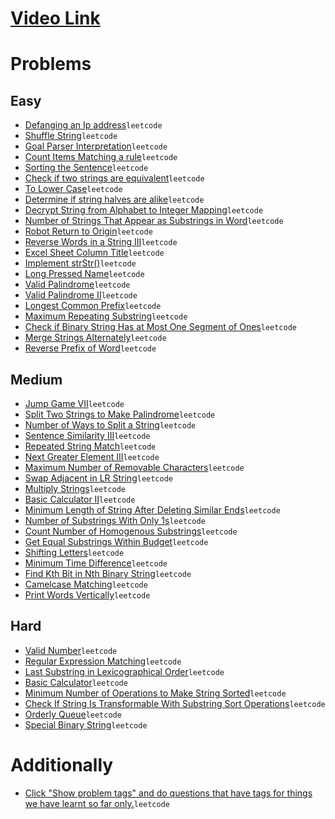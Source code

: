 # [Video Link](https://youtu.be/zL1DPZ0Ovlo)

# Problems

## Easy

- [Defanging an Ip address](https://leetcode.com/problems/defanging-an-ip-address/)`leetcode`
- [Shuffle String](https://leetcode.com/problems/shuffle-string/)`leetcode`
- [Goal Parser Interpretation](https://leetcode.com/problems/goal-parser-interpretation/)`leetcode`
- [Count Items Matching a rule](https://leetcode.com/problems/count-items-matching-a-rule/)`leetcode`
- [Sorting the Sentence](https://leetcode.com/problems/sorting-the-sentence/)`leetcode`
- [Check if two strings are equivalent](https://leetcode.com/problems/check-if-two-string-arrays-are-equivalent/)`leetcode`
- [To Lower Case](https://leetcode.com/problems/to-lower-case/)`leetcode`
- [Determine if string halves are alike](https://leetcode.com/problems/determine-if-string-halves-are-alike/)`leetcode`
- [Decrypt String from Alphabet to Integer Mapping](https://leetcode.com/problems/decrypt-string-from-alphabet-to-integer-mapping/)`leetcode`
- [Number of Strings That Appear as Substrings in Word](https://leetcode.com/problems/number-of-strings-that-appear-as-substrings-in-word/)`leetcode`
- [Robot Return to Origin](https://leetcode.com/problems/robot-return-to-origin/)`leetcode`
- [Reverse Words in a String III](https://leetcode.com/problems/reverse-words-in-a-string-iii/)`leetcode`
- [Excel Sheet Column Title](https://leetcode.com/problems/excel-sheet-column-title/)`leetcode`
- [Implement strStr()](https://leetcode.com/problems/implement-strstr/)`leetcode`
- [Long Pressed Name](https://leetcode.com/problems/long-pressed-name/)`leetcode`
- [Valid Palindrome](https://leetcode.com/problems/valid-palindrome/)`leetcode`
- [Valid Palindrome II](https://leetcode.com/problems/valid-palindrome-ii/)`leetcode`
- [Longest Common Prefix](https://leetcode.com/problems/longest-common-prefix/)`leetcode`
- [Maximum Repeating Substring](https://leetcode.com/problems/maximum-repeating-substring/)`leetcode`
- [Check if Binary String Has at Most One Segment of Ones](https://leetcode.com/problems/check-if-binary-string-has-at-most-one-segment-of-ones/)`leetcode`
- [Merge Strings Alternately](https://leetcode.com/problems/merge-strings-alternately/)`leetcode`
- [Reverse Prefix of Word](https://leetcode.com/problems/reverse-prefix-of-word/)`leetcode`

## Medium 
- [Jump Game VII](https://leetcode.com/problems/jump-game-vii/)`leetcode`
- [Split Two Strings to Make Palindrome](https://leetcode.com/problems/split-two-strings-to-make-palindrome/)`leetcode`
- [Number of Ways to Split a String](https://leetcode.com/problems/number-of-ways-to-split-a-string/)`leetcode`
- [Sentence Similarity III](https://leetcode.com/problems/sentence-similarity-iii/)`leetcode`
- [Repeated String Match](https://leetcode.com/problems/repeated-string-match/)`leetcode`
- [Next Greater Element III](https://leetcode.com/problems/next-greater-element-iii/)`leetcode`
- [Maximum Number of Removable Characters](https://leetcode.com/problems/maximum-number-of-removable-characters/)`leetcode`
- [Swap Adjacent in LR String](https://leetcode.com/problems/swap-adjacent-in-lr-string/)`leetcode`
- [Multiply Strings](https://leetcode.com/problems/multiply-strings/)`leetcode`
- [Basic Calculator II](https://leetcode.com/problems/basic-calculator-ii/)`leetcode`
- [Minimum Length of String After Deleting Similar Ends](https://leetcode.com/problems/minimum-length-of-string-after-deleting-similar-ends/)`leetcode`
- [Number of Substrings With Only 1s](https://leetcode.com/problems/number-of-substrings-with-only-1s/)`leetcode`
- [Count Number of Homogenous Substrings](https://leetcode.com/problems/count-number-of-homogenous-substrings/)`leetcode`
- [Get Equal Substrings Within Budget](https://leetcode.com/problems/get-equal-substrings-within-budget/)`leetcode`
- [Shifting Letters](https://leetcode.com/problems/shifting-letters/)`leetcode`
- [Minimum Time Difference](https://leetcode.com/problems/minimum-time-difference/)`leetcode`
- [Find Kth Bit in Nth Binary String](https://leetcode.com/problems/find-kth-bit-in-nth-binary-string/)`leetcode`
- [Camelcase Matching](https://leetcode.com/problems/camelcase-matching/)`leetcode`
- [Print Words Vertically](https://leetcode.com/problems/print-words-vertically/)`leetcode`


## Hard 

- [Valid Number](https://leetcode.com/problems/valid-number/)`leetcode`
- [Regular Expression Matching](https://leetcode.com/problems/regular-expression-matching/)`leetcode`
- [Last Substring in Lexicographical Order](https://leetcode.com/problems/last-substring-in-lexicographical-order/)`leetcode`
- [Basic Calculator](https://leetcode.com/problems/basic-calculator/)`leetcode`
- [Minimum Number of Operations to Make String Sorted](https://leetcode.com/problems/minimum-number-of-operations-to-make-string-sorted/)`leetcode`
- [Check If String Is Transformable With Substring Sort Operations](https://leetcode.com/problems/check-if-string-is-transformable-with-substring-sort-operations/)`leetcode`
- [Orderly Queue](https://leetcode.com/problems/orderly-queue/)`leetcode`
- [Special Binary String](https://leetcode.com/problems/special-binary-string/)`leetcode`

# Additionally

- [Click "Show problem tags" and do questions that have tags for things we have learnt so far only.](https://leetcode.com/tag/string/)`leetcode`
